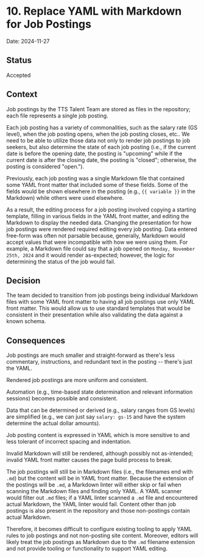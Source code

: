 # 10. Replace YAML with Markdown for Job Postings

Date: 2024-11-27

## Status

Accepted

## Context

Job postings by the TTS Talent Team are stored as files in the repository; each
file represents a single job posting.

Each job posting has a variety of commonalities, such as the salary rate (GS
level), when the job posting opens, when the job posting closes, etc..  We need
to be able to utilize those data not only to render job postings to job seekers,
but also determine the state of each job posting (i.e., if the current date is
before the opening date, the posting is "upcoming" while if the current date is
after the closing date, the posting is "closed"; otherwise, the posting is
considered "open.").

Previously, each job posting was a single Markdown file that contained some
YAML front matter that included some of these fields.  Some of the fields would
be shown elsewhere in the posting (e.g., `{{ variable }}` in the Markdown)
while others were used elsewhere.

As a result, the editing process for a job posting involved copying a starting
template, filling in various fields in the YAML front matter, and editing the
Markdown to display the needed data.  Changing the presentation for how job
postings were rendered required editing every job posting.  Data entered
free-form was often not parsable because, generally, Markdown would accept
values that were incompatible with how we were using them.  For example, a
Markdown file could say that a job opened on `Monday, November 25th, 2024` and
it would render as-expected; however, the logic for determining the status of
the job would fail.


## Decision

The team decided to transition from job postings being individual Markdown
files with some YAML front matter to having all job postings use only YAML
front matter.  This would allow us to use standard templates that would be
consistent in their presentation while also validating the data against a
known schema.

## Consequences

Job postings are much smaller and straight-forward as there's less commentary,
instructions, and redundant text in the posting -- there's just the YAML.

Rendered job postings are more uniform and consistent.

Automation (e.g., time-based state determination and relevant information
sessions) becomes possible and consistent.

Data that can be determined or derived (e.g., salary ranges from GS levels)
are simplified (e.g., we can just say `salary: gs-15` and have the system
determine the actual dollar amounts).

Job posting content is expressed in YAML which is more sensitive to and less
tolerant of incorrect spacing and indentation.

Invalid Markdown will still be rendered, although possibly not as-intended;
invalid YAML front matter causes the page build process to break.

The job postings will still be in Markdown files (i.e., the filenames end with
`.md`) but the content will be in YAML front matter.  Because the extension
of the postings will be `.md`, a Markdown linter will either skip or fail when
scanning the Markdown files and finding only YAML.  A YAML scanner would filter
out `.md` files; if a YAML linter scanned a `.md` file and encountered
actual Markdown, the YAML linter would fail.  Content other than job postings
is also present in the repository and those non-postings contain actual
Markdown.

Therefore, it becomes difficult to configure existing tooling to apply YAML
rules to job postings and not non-posting site content.  Moreover, editors
will likely treat the job postings as Markdown due to the `.md` filename
extension and not provide tooling or functionality to support YAML editing.
